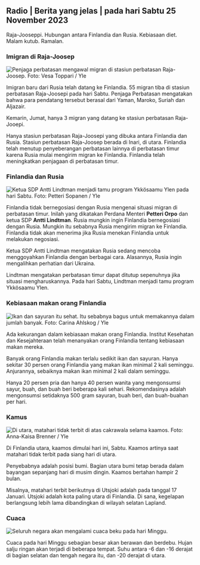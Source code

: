 ## Radio \| Berita yang jelas \| pada hari Sabtu 25 November 2023

Raja-Jooseppi. Hubungan antara Finlandia dan Rusia. Kebiasaan diet. Malam kutub. Ramalan.

### Imigran di Raja-Joosep

![Penjaga perbatasan mengawal migran di stasiun perbatasan Raja-Joosep. Foto: Vesa Toppari / Yle](https://images.cdn.yle.fi/image/upload/c_crop,h_2485,w_4434,x_0,y_0/ar_1.7777777777777777,c_fill,g_faces,h_675,w_1200/dpr_1.0/q_auto:eco/f_auto/fl_lossy/v1700923049/39-12066516562050c25bf5)

Imigran baru dari Rusia telah datang ke Finlandia. 55 migran tiba di stasiun perbatasan Raja-Joosepi pada hari Sabtu. Penjaga Perbatasan mengatakan bahwa para pendatang tersebut berasal dari Yaman, Maroko, Suriah dan Aljazair.

Kemarin, Jumat, hanya 3 migran yang datang ke stasiun perbatasan Raja-Jooepi.

Hanya stasiun perbatasan Raja-Joosepi yang dibuka antara Finlandia dan Rusia. Stasiun perbatasan Raja-Joosep berada di Inari, di utara. Finlandia telah menutup penyeberangan perbatasan lainnya di perbatasan timur karena Rusia mulai mengirim migran ke Finlandia. Finlandia telah meningkatkan penjagaan di perbatasan timur.

### Finlandia dan Rusia

![Ketua SDP Antti Lindtman menjadi tamu program Ykkösaamu Ylen pada hari Sabtu. Foto: Petteri Sopanen / Yle](https://images.cdn.yle.fi/image/upload/c_crop,h_2246,w_3994,x_0,y_219/ar_1.7777777777777777,c_fill,g_faces,h_675,w_1200/dpr_1.0/q_auto:eco/f_auto/fl_lossy/v1700900444/39-12065056561addd4a0a6)

Finlandia tidak bernegosiasi dengan Rusia mengenai situasi migran di perbatasan timur. Inilah yang dikatakan Perdana Menteri **Petteri Orpo** dan ketua SDP **Antti Lindtman**. Rusia mungkin ingin Finlandia bernegosiasi dengan Rusia. Mungkin itu sebabnya Rusia mengirim migran ke Finlandia. Finlandia tidak akan menerima jika Rusia menekan Finlandia untuk melakukan negosiasi.

Ketua SDP Antti Lindtman mengatakan Rusia sedang mencoba menggoyahkan Finlandia dengan berbagai cara. Alasannya, Rusia ingin mengalihkan perhatian dari Ukraina.

Lindtman mengatakan perbatasan timur dapat ditutup sepenuhnya jika situasi mengharuskannya. Pada hari Sabtu, Lindtman menjadi tamu program Ykkösaamu Ylen.

### Kebiasaan makan orang Finlandia

![Ikan dan sayuran itu sehat. Itu sebabnya bagus untuk memakannya dalam jumlah banyak. Foto: Carina Ahlskog / Yle](https://images.cdn.yle.fi/image/upload/c_crop,h_2495,w_4437,x_987,y_765/ar_1.7777777777777777,c_fill,g_faces,h_675,w_1200/dpr_1.0/q_auto:eco/f_auto/fl_lossy/v1693405582/39-116488464ef488e5f9cd)

Ada kekurangan dalam kebiasaan makan orang Finlandia. Institut Kesehatan dan Kesejahteraan telah menanyakan orang Finlandia tentang kebiasaan makan mereka.

Banyak orang Finlandia makan terlalu sedikit ikan dan sayuran. Hanya sekitar 30 persen orang Finlandia yang makan ikan minimal 2 kali seminggu. Anjurannya, sebaiknya makan ikan minimal 2 kali dalam seminggu.

Hanya 20 persen pria dan hanya 40 persen wanita yang mengonsumsi sayur, buah, dan buah beri beberapa kali sehari. Rekomendasinya adalah mengonsumsi setidaknya 500 gram sayuran, buah beri, dan buah-buahan per hari.

### Kamus

![Di utara, matahari tidak terbit di atas cakrawala selama kaamos. Foto: Anna-Kaisa Brenner / Yle](https://images.cdn.yle.fi/image/upload/c_crop,h_1944,w_3456,x_0,y_1025/ar_1.7777777777777777,c_fill,g_faces,h_675,w_1200/dpr_1.0/q_auto:eco/f_auto/fl_lossy/v1641653122/39-89980561d9a329301e9)

Di Finlandia utara, kaamos dimulai hari ini, Sabtu. Kaamos artinya saat matahari tidak terbit pada siang hari di utara.

Penyebabnya adalah posisi bumi. Bagian utara bumi tetap berada dalam bayangan sepanjang hari di musim dingin. Kaamos bertahan hampir 2 bulan.

Misalnya, matahari terbit berikutnya di Utsjoki adalah pada tanggal 17 Januari. Utsjoki adalah kota paling utara di Finlandia. Di sana, kegelapan berlangsung lebih lama dibandingkan di wilayah selatan Lapland.

### Cuaca

![Seluruh negara akan mengalami cuaca beku pada hari Minggu.](https://images.cdn.yle.fi/image/upload/c_crop,h_1080,w_1919,x_0,y_0/ar_1.7777777777777777,c_fill,g_faces,h_675,w_1200/dpr_1.0/q_auto:eco/f_auto/fl_lossy/v1700928265/39-120668565621aeb49ab4)

Cuaca pada hari Minggu sebagian besar akan berawan dan berdebu. Hujan salju ringan akan terjadi di beberapa tempat. Suhu antara -6 dan -16 derajat di bagian selatan dan tengah negara itu, dan -20 derajat di utara.